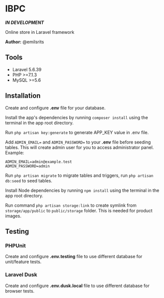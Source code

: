 # **IBPC** 

**_IN DEVELOPMENT_**

Online store in Laravel framework

**Author:** @emilsrits

## Tools

  * Laravel     5.6.39
  * PHP         >=7.1.3
  * MySQL       >=5.6

## Installation

Create and configure **.env** file for your database.

Install the app's dependencies by running `composer install` using the terminal in the app root directory.

Run `php artisan key:generate` to generate APP_KEY value in .env file. 

Add `ADMIN_EMAIL=` and `ADMIN_PASSWORD=` to your **.env** file before seeding tables. This will create admin user for you to access administrator panel.
Example:
```
ADMIN_EMAIL=admin@example.test
ADMIN_PASSWORD=admin
```

Run `php artisan migrate` to migrate tables and triggers, run `php artisan db:seed` to seed tables.

Install Node dependencies by running `npm install` using the terminal in the app root directory.

Run command `php artisan storage:link` to create symlink from `storage/app/public` to `public/storage` folder. This is needed for product images.

## Testing
### PHPUnit
Create and configure **.env.testing** file to use different database for unit/feature tests.
### Laravel Dusk
Create and configure **.env.dusk.local** file to use different database for browser tests.

